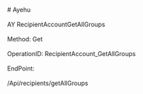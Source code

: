 <br>#     Ayehu</br>
<br>AY RecipientAccountGetAllGroups</br>
<br>Method: Get</br>
<br>OperationID: RecipientAccount_GetAllGroups</br>
<br>EndPoint:</br>
<br>/Api/recipients/getAllGroups</br>
